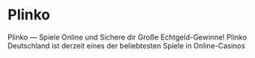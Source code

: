 # Plinko
Plinko — Spiele Online und Sichere dir Große Echtgeld-Gewinne! Plinko Deutschland ist derzeit eines der beliebtesten Spiele in Online-Casinos

